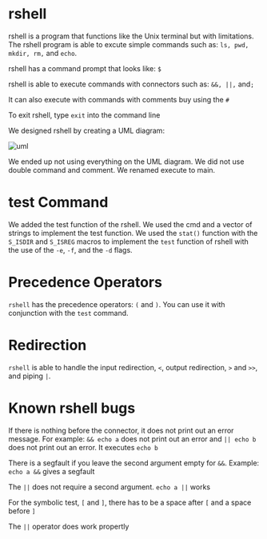 # rshell

rshell is a program that functions like the Unix terminal but with limitations. The rshell program is able to excute simple commands such as: `ls, pwd, mkdir, rm,` and `echo`. 

rshell has a command prompt that looks like: `$`

rshell is able to execute commands with connectors such as: `&&, ||,` and`;`

It can also execute with commands with comments buy using the `#`

To exit rshell, type `exit` into the command line

We designed rshell by creating a UML diagram:

![uml](https://cloud.githubusercontent.com/assets/23230349/25933635/286c87ca-35cd-11e7-85ea-9c5d6e026796.png)

We ended up not using everything on the UML diagram. We did not use double command and comment. We renamed execute to main.

# test Command

We added the test function of the rshell. We used the cmd and a vector of strings to implement the test function. We used the `stat()` function with the `S_ISDIR` and `S_ISREG` macros to implement the `test` function of rshell with the use of the `-e`, `-f`, and the `-d` flags.

# Precedence Operators

`rshell` has the precedence operators: `(` and `)`. You can use it with conjunction with the `test` command.

# Redirection

`rshell` is able to handle the input redirection, `<`, output redirection, `>` and `>>`, and piping `|`. 

# Known rshell bugs

If there is nothing before the connector, it does not print out an error message. For example: `&& echo a` does not print out an error and `|| echo b` does not print out an error. It executes `echo b`

There is a segfault if you leave the second argument empty for `&&`. Example: `echo a &&` gives a segfault

The `||` does not require a second argument. `echo a ||` works

For the symbolic test, `[` and `]`, there has to be a space after `[` and a space before `]`

The `||` operator does work propertly
